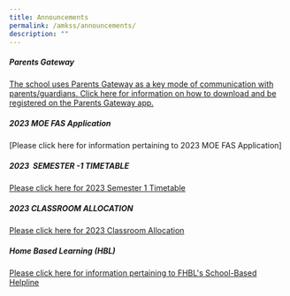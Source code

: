 ```yaml
---
title: Announcements
permalink: /amkss/announcements/
description: ""
---
```

##### **Parents Gateway**  

[The school uses Parents Gateway as a key mode of communication with parents/guardians. Click here for information on how to download and be registered on the Parents Gateway app.](/files/PG%20Step%20by%20Step%20Guide.pdf)

##### **2023 MOE FAS Application**
[Please click here for information pertaining to 2023 MOE FAS Application]

##### **2023  SEMESTER -1 TIMETABLE**   

[Please click here for 2023 Semester 1 Timetable](/files/2023sem1timetable.pdf)

##### **2023 CLASSROOM ALLOCATION**   

[Please click here for 2023 Classroom Allocation](/files/2023classroomallocation.pdf)

##### **Home Based Learning (HBL)**

[Please click here for information pertaining to FHBL's School-Based Helpline](/files/Ang%20Mo%20Kio%20Secondary%20School%20-%20HBL.pdf)

